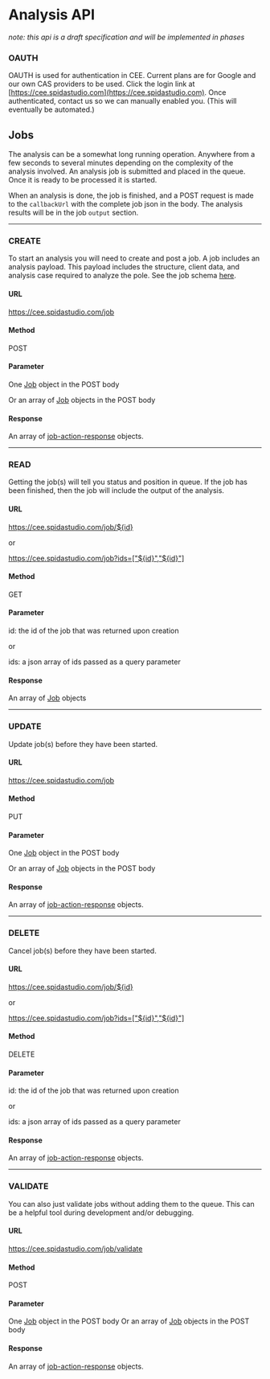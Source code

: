 Analysis API 
===========

_note: this api is a draft specification and will be implemented in phases_

### OAUTH

OAUTH is used for authentication in CEE.  Current plans are for Google and our own CAS providers to be used. Click the login link at [https://cee.spidastudio.com](https://cee.spidastudio.com). Once authenticated, contact us so we can manually enabled you.  (This will eventually be automated.)

Jobs
----

The analysis can be a somewhat long running operation.  Anywhere from a few seconds to several minutes depending on the complexity of the analysis involved. An analysis job is submitted and placed in the queue.  Once it is ready to be processed it is started.  

When an analysis is done, the job is finished, and a POST request is made to the `callbackUrl` with the complete job json in the body.  The analysis results will be in the job `output` section.


----------------------------------------------------------------------------------------------------------------------------------------------------------------


### CREATE

To start an analysis you will need to create and post a job.  A job includes an analysis payload.  This payload includes the structure, client data, and analysis case required to analyze the pole.
See the job schema [here](../../resources/schema/spidacalc/cee/job.schema).

#### URL

https://cee.spidastudio.com/job

#### Method

POST

#### Parameter

One [Job](../../resources/schema/spidacalc/cee/job.schema) object in the POST body

Or an array of [Job](../../resources/schema/spidacalc/cee/job.schema) objects in the POST body

#### Response

An array of [job-action-response](../../resources/schema/spidacalc/cee/job-action-response.schema) objects.


----------------------------------------------------------------------------------------------------------------------------------------------------------------


### READ

Getting the job(s) will tell you status and position in queue.  If the job has been finished, then the job will include the output of the analysis.

#### URL

https://cee.spidastudio.com/job/${id}

or 

https://cee.spidastudio.com/job?ids=["${id}","${id}"]

#### Method

GET

#### Parameter

id: the id of the job that was returned upon creation

or 

ids: a json array of ids passed as a query parameter

#### Response

An array of [Job](../../resources/schema/spidacalc/cee/job.schema) objects


----------------------------------------------------------------------------------------------------------------------------------------------------------------


### UPDATE

Update job(s) before they have been started.

#### URL

https://cee.spidastudio.com/job

#### Method

PUT

#### Parameter

One [Job](../../resources/schema/spidacalc/cee/job.schema) object in the POST body

Or an array of [Job](../../resources/schema/spidacalc/cee/job.schema) objects in the POST body

#### Response

An array of [job-action-response](../../resources/schema/spidacalc/cee/job-action-response.schema) objects.


----------------------------------------------------------------------------------------------------------------------------------------------------------------


### DELETE

Cancel job(s) before they have been started.

#### URL

https://cee.spidastudio.com/job/${id}

or 

https://cee.spidastudio.com/job?ids=["${id}","${id}"]

#### Method

DELETE

#### Parameter

id: the id of the job that was returned upon creation

or 

ids: a json array of ids passed as a query parameter

#### Response

An array of [job-action-response](../../resources/schema/spidacalc/cee/job-action-response.schema) objects.


----------------------------------------------------------------------------------------------------------------------------------------------------------------


### VALIDATE

You can also just validate jobs without adding them to the queue.  This can be a helpful tool during development and/or debugging.

#### URL

https://cee.spidastudio.com/job/validate

#### Method

POST

#### Parameter

One [Job](../../resources/schema/spidacalc/cee/job.schema) object in the POST body
Or an array of [Job](../../resources/schema/spidacalc/cee/job.schema) objects in the POST body

#### Response

An array of [job-action-response](../../resources/schema/spidacalc/cee/job-action-response.schema) objects.


